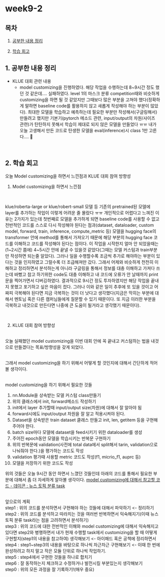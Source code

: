 <!--
구조
*
    *
        * <br>
            &nbsp; - &nbsp; <br>
                &nbsp;&nbsp;&nbsp;&nbsp; ‣ &nbsp; <br>
                    &nbsp;&nbsp;&nbsp;&nbsp;&nbsp;&nbsp;&nbsp;&nbsp; * &nbsp; <br>
-->

# week9-2

## 목차 

1. [공부한 내용 정리](#1-공부한-내용-정리)

2. [학습 회고](#2-학습-회고)

## 1. 공부한 내용 정리

* KLUE 대회 관련 내용
    * model customizing을 진행하였다. 해당 작업을 수행하는데 8~9시간 정도 했던 것 같은데.... 실패하였다. level 1의 마스크 분류 competition때와 비슷하게 customizing을 하면 될 것 같았지만 그때보다 많은 부분을 고쳐야 했다(정확하게 말하면 baseline code를 활용하지 않고 새롭게 작성해야 하는 부분이 많았다). 최대한 모델을 학습하고 예측하는데 필요한 부분만 작성해서(구글링해서) 만들려고 했지만 기본기(pytorch 메소드 관련, input/output의 차원/사이즈 관련)가 탄탄하지 못해서 학습이 제대로 되지 않은 모델을 만들었다 ㅠㅠ 내가 오늘 고생해서 만든 코드로 탄생한 모델을 eval(inference)시 class 1만 고른다.... 🥲

<br>


## 2. 학습 회고

오늘 Model customizing을 하면서 느낀점과 KLUE 대회 참여 방향성
<br>

1. Model customizing을 하면서 느낀점
<br>

klue/roberta-large or klue/robert-small 모델 등 기존의 pretrained된 모델에 layer를 추가하는 작업이 이렇게 어려운 줄 몰랐다 ㅠㅠ
개인적으로 어렵다고 느껴진 이유는 2가지가 있는데 첫번째로 모델을 추가하게 되면 baseline code를 사용할 수 없고 전반적인 코드를 스스로 다시 작성해야 된다는 점과(dataset, dataloader, custom model, forward, train, inference, compute_metric 등) 모델을 hugging face의 transformer 안에 method를 통해서 가져오기 때문에 해당 부분의 hugging face 코드를 이해하고 코드를 작성해야 된다는 점이다.
이 작업을 시작한지 얼마 안 되었을때는(1~2시간 쯤에) 4~5시간 안에 끝낼 수 있을것 같았다(그때는 모델 커스텀과 train부분만 작성하면 되는줄 알았다). 그러나 일을 수행할수록 조금씩 추가로 해야하는 부분이 있다는 것을 인지하였고 그럴수록 더 조급해져만 갔다. 그래서 어제와 비슷하게 천천히 이해하고 정리하면서 분석하는게 아니라 구글링을 통해서 정보를 대충 이해하고 가져다 쓰는데 바뻤고 참고 하기위한 code도 대충 이해하고 내 코드에 오류가 안 날때까지 print문을 찍어가면서 디버깅하였다. 결과적으로 9시간 정도 투자하였지만 해당 작업을 끝내지 못했고 포기하고 싶은 마음이 컸다. 그러나 이와 같은 일이 추후에 또 있을 것이고 어짜피 극복해야 된다면 지금 극복하는 것이 더 낫다고 생각했다(지금은 막히는 부분에 대해서 멘토님 혹은 다른 캠퍼님들에게 질문할 수 있기 때문이다. 또 지금 이러한 부분을 극복하고 내것으로 만든다면 나중에 큰 도움이 될거라고 생각했기 때문이다). 

<br>

2. KLUE 대회 참여 방향성
<br><br>

오늘 실패했던 model customizing을 이번 대회 안에 꼭 끝내고 커스텀하는 법을 내것으로 만들겠다는 목표/방향성을 갖게 되었다.
<br><br>

그래서 model customizing을 하기 위해서 어떻게 할 것인지에 대해서 간단하게 적어볼 생각이다.<br><br>

model customizing을 하기 위해서 필요한 것들<br>
1. nn.Module을 상속받는 모델 커스텀 class만들기
2. 위의 클래스에서 init, forward메소드 작성하기
3. init에서 layer 추가할때 input/output size(차원)에 대해서 잘 알아야 됨
4. forward시에도 input/output 차원을 잘 알고 적용시켜야 된다.
5. Dataset을 상속받은 train dataset 클래스 만들고 init, len, getitem 등을 구현해주어야 한다. 
6. batch size마다 모델에 dataset을 feed시키기 위한 dataloader를 생성
7. 주어진 epoch동안 모델을 학습시키는 반복문 구현하기
8. 위의 반복문에 validation(사전에 total data에서 split해서 tarin, validation으로 나눠줘야 한다.)을 평가하는 코드도 작성
9. validation 평가때 사용할 metric 코드도 작성(f1, micrio_f1, auprc 등)
10. 모델을 저장하기 위한 코드도 작성

위의 것들은 오늘 9시간 동안 하면서 느꼈던 것들인데 아래의 코드를 통해서 필요한 부분에 대해서 좀 더 자세하게 알아볼 생각이다.
[model customizing에 대해서 참고할 코드 - 데이콘 : 뉴스 토픽 분류 task](https://dacon.io/competitions/official/235747/codeshare/3072)
<br><br>

앞으로의 계획<br>
step1 : 위의 코드를 분석하면서 구현해야 하는 것들에 대해서 파악하기 <- 정리하기<br>
step2 : 위의 코드를 분석하고 따라치는 것을 여러번 반복하면서 익숙해지기(이때 뉴스 토픽 분류 task라는 점을 고려하면서 분석하기)<br>
step3 : 위의 코드에 대한 전반적인 이해와 model customizing에 대해서 익숙해지고 있다면 step2와 병행하면서 내가 현재 수행할 task에서 customizing을 할 때 어떻게 구현할지(step1의 내용을 참고하여) 생각해보기 <- 아이패드 혹은 공책에 정리하면서<br>
step4 : step1~step3의 내용을 바탕으로 하나씩 차근차근 구현해보기 <- 이때 한 번에 완성하려고 하지 말고 작은 모듈 단위로 하나씩 작업하기.<br>
step5 : step4에서 구현한 것들을 하나로 합치기<br>
step6 : 잘 동작하는지 체크하고 수정하거나 발전시킬 부분있는지 생각해보기<br>
step0 : 위의 모든 과정을 잘 기록하기!(매우 중요)<br>

<br>